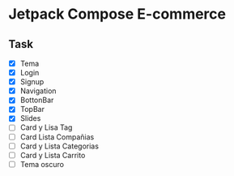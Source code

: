 # Jetpack Compose E-commerce

## Task
- [x] Tema
- [x] Login
- [x] Signup
- [x] Navigation
- [x] BottonBar
- [x] TopBar
- [x] Slides
- [ ] Card y Lisa Tag
- [ ] Card Lista Compañias
- [ ] Card y Lista Categorias
- [ ] Card y Lista Carrito
- [ ] Tema oscuro